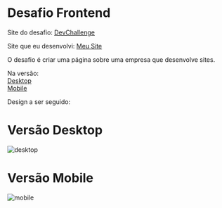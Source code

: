 # Desafio Frontend
Site do desafio: <a href="https://devchallenge.com.br/challenges/5ed47992adee277fae224a0b/details" target="_blank">DevChallenge</a>

Site que eu desenvolvi: <a href="https://codar-challenge.vercel.app/" target="_blank">Meu Site</a>

O desafio é criar uma página sobre uma empresa que desenvolve sites.

Na versão:
<br>
<a href="#desktop">Desktop</a>
<br>
<a href="#mobile">Mobile</a>

Design a ser seguido:

<h1 id="desktop">Versão Desktop</h1>

![desktop](https://user-images.githubusercontent.com/49801321/135285458-efddc2e8-b1a3-49ca-a371-eb895444490a.png)

<h1 id="mobile">Versão Mobile</h1>

![mobile](https://user-images.githubusercontent.com/49801321/135285628-d822c157-c221-41cb-bb1a-5d69da4d6144.png)
